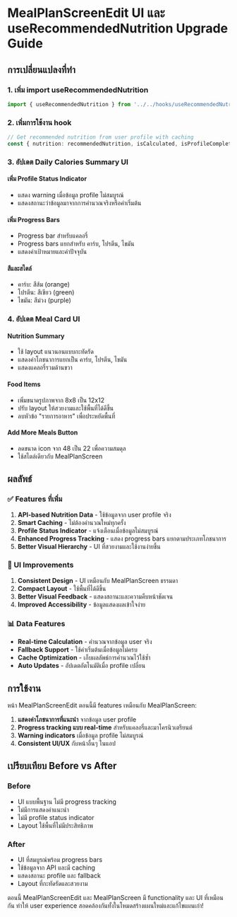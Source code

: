 # MealPlanScreenEdit UI และ useRecommendedNutrition Upgrade Guide

## การเปลี่ยนแปลงที่ทำ

### 1. เพิ่ม import useRecommendedNutrition
```typescript
import { useRecommendedNutrition } from '../../hooks/useRecommendedNutrition';
```

### 2. เพิ่มการใช้งาน hook
```typescript
// Get recommended nutrition from user profile with caching
const { nutrition: recommendedNutrition, isCalculated, isProfileComplete } = useRecommendedNutrition();
```

### 3. อัปเดต Daily Calories Summary UI

#### เพิ่ม Profile Status Indicator
- แสดง warning เมื่อข้อมูล profile ไม่สมบูรณ์
- แสดงสถานะว่าข้อมูลมาจากการคำนวณจริงหรือค่าเริ่มต้น

#### เพิ่ม Progress Bars
- Progress bar สำหรับแคลอรี่
- Progress bars แยกสำหรับ คาร์บ, โปรตีน, ไขมัน
- แสดงค่าเป้าหมายและค่าปัจจุบัน

#### สีและสไตล์
- คาร์บ: สีส้ม (orange)
- โปรตีน: สีเขียว (green)  
- ไขมัน: สีม่วง (purple)

### 4. อัปเดต Meal Card UI

#### Nutrition Summary
- ใช้ layout แนวนอนแบบกะทัดรัด
- แสดงค่าโภชนาการแยกเป็น คาร์บ, โปรตีน, ไขมัน
- แสดงแคลอรี่รวมด้านขวา

#### Food Items
- เพิ่มขนาดรูปภาพจาก 8x8 เป็น 12x12
- ปรับ layout ให้สวยงามและใช้พื้นที่ได้ดีขึ้น
- ลบหัวข้อ "รายการอาหาร" เพื่อประหยัดพื้นที่

#### Add More Meals Button  
- ลดขนาด icon จาก 48 เป็น 22 เพื่อความสมดุล
- ใช้สไตล์เดียวกับ MealPlanScreen

## ผลลัพธ์

### ✅ Features ที่เพิ่ม
1. **API-based Nutrition Data** - ใช้ข้อมูลจาก user profile จริง
2. **Smart Caching** - ไม่ต้องคำนวณใหม่ทุกครั้ง
3. **Profile Status Indicator** - แจ้งเตือนเมื่อข้อมูลไม่สมบูรณ์
4. **Enhanced Progress Tracking** - แสดง progress bars แยกตามประเภทโภชนาการ
5. **Better Visual Hierarchy** - UI ที่สวยงามและใช้งานง่ายขึ้น

### 🎨 UI Improvements
1. **Consistent Design** - UI เหมือนกับ MealPlanScreen ธรรมดา
2. **Compact Layout** - ใช้พื้นที่ได้ดีขึ้น
3. **Better Visual Feedback** - แสดงสถานะและความคืบหน้าชัดเจน
4. **Improved Accessibility** - ข้อมูลแสดงผลเข้าใจง่าย

### 📊 Data Features
- **Real-time Calculation** - คำนวณจากข้อมูล user จริง
- **Fallback Support** - ใช้ค่าเริ่มต้นเมื่อข้อมูลไม่ครบ
- **Cache Optimization** - เก็บผลลัพธ์การคำนวณไว้ใช้ซ้ำ
- **Auto Updates** - อัปเดตอัตโนมัติเมื่อ profile เปลี่ยน

## การใช้งาน

หน้า MealPlanScreenEdit ตอนนี้มี features เหมือนกับ MealPlanScreen:

1. **แสดงค่าโภชนาการที่แนะนำ** จากข้อมูล user profile
2. **Progress tracking แบบ real-time** สำหรับแคลอรี่และมาโครนิวเตรียนต์
3. **Warning indicators** เมื่อข้อมูล profile ไม่สมบูรณ์
4. **Consistent UI/UX** กับหน้าอื่นๆ ในแอป

## เปรียบเทียบ Before vs After

### Before
- UI แบบพื้นฐาน ไม่มี progress tracking
- ไม่มีการแสดงค่าแนะนำ
- ไม่มี profile status indicator
- Layout ใช้พื้นที่ไม่มีประสิทธิภาพ

### After  
- UI ที่สมบูรณ์พร้อม progress bars
- ใช้ข้อมูลจาก API และมี caching
- แสดงสถานะ profile และ fallback
- Layout ที่กะทัดรัดและสวยงาม

ตอนนี้ MealPlanScreenEdit และ MealPlanScreen มี functionality และ UI ที่เหมือนกัน ทำให้ user experience สอดคล้องกันทั้งในโหมดสร้างแผนใหม่และแก้ไขแผนเก่า!
